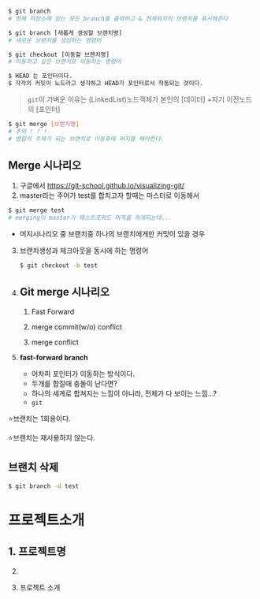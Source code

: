 ```bash
$ git branch 
# 현재 저장소에 있는 모든 branch를 출력하고 & 현재위치의 브랜치를 표시해준다 
```

```bash
$ git branch [새롭게 생성할 브랜치명]
# 새로운 브랜치를 생성하는 명령어 
```

```bash
$ git checkout [이동할 브랜치명]
# 이동하고 싶은 브랜치로 이동하는 명령어 
```

```bash
$ HEAD 는 포인터이다. 
$ 각각의 커밋이 노드라고 생각하고 HEAD가 포인터로서 작동되는 것이다. 
```

>  `git`이 가벼운 이유는 (LinkedList)노드객체가 본인의 [데이터] +자기 이전노드의 [포인터]

```bash
$ git merge [브랜치명]
# 주의 ! ! ! 
# 병합의 주체가 되는 브랜치로 이동후에 머지를 해야한다. 
```



## Merge 시나리오

1.  구글에서 https://git-school.github.io/visualizing-git/
2.  master라는 주어가 test를 합치고자 할때는 마스터로 이동해서 

```bash
$ git merge test
# merging이 master가 패스트포워드 머지를 하게되는데...
```

- 머지시나리오 중 브랜치중 하나의 브랜치에게만 커밋이 있을 경우 

3. 브랜치생성과 체크아웃을 동시에 하는 명령어

   ```bash
   $ git checkout -b test
   ```

4. ## Git merge 시나리오

   1. Fast Forward
   2. merge commit(w/o) conflict

   3. merge conflict

4. **fast-forward branch**
   * 어차피 포인터가 이동하는 방식이다. 
   * 두개를 합칠때 충돌이 난다면? 
   * 하나의 세계로 합쳐지는 느낌이 아니라, 전체가 다 보이는 느낌...?
   * `git`



:star:브랜치는 1회용이다. 

:star:브랜치는 재사용하지 않는다. 



## 브랜치 삭제

```bash
$ git branch -d test
```

## 

# 프로젝트소개

## 1. 프로젝트명

2. 



1. 프로젝트 소개